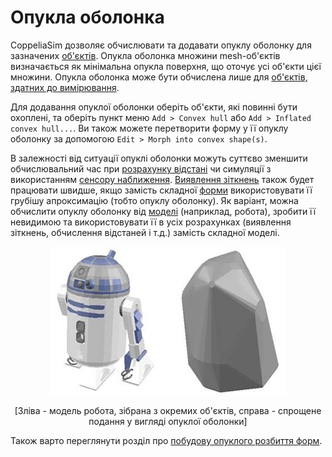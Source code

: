 # Опукла оболонка

CoppeliaSim дозволяє обчислювати та додавати опуклу оболонку для зазначених [об'єктів](<Scene objects.md>). Опукла оболонка множини mesh-об'єктів визначається як мінімальна опукла поверхня, що оточує усі об'єкти цієї множини. Опукла оболонка може бути обчислена лише для [об'єктів, здатних до вимірювання](<Measurable objects.md>).

Для додавання опуклої оболонки оберіть об'єкти, які повинні бути охоплені, та оберіть пункт меню `Add > Convex hull` або `Add > Inflated convex hull...`. Ви також можете перетворити форму у її опуклу оболонку за допомогою `Edit > Morph into convex shape(s)`.

В залежності від ситуації опуклі оболонки можуть суттєво зменшити обчислювальний час при [розрахунку відстані](https://www.coppeliarobotics.com/helpFiles/en/distanceCalculation.htm) чи симуляції з використанням [сенсору наближення](https://www.coppeliarobotics.com/helpFiles/en/proximitySensors.htm). [Виявлення зіткнень](https://www.coppeliarobotics.com/helpFiles/en/collisionDetection.htm) також будет працювати швидше, якщо замість складної [форми](https://www.coppeliarobotics.com/helpFiles/en/shapes.htm) використовувати її грубішу апроксимацію (тобто опуклу оболонку). Як варіант, можна обчислити опуклу оболонку від [моделі](<../../Scenes and models/Models.md>) (наприклад, робота), зробити її невидимою та використовувати її в усіх розрахунках (виявлення зіткнень, обчислення відстаней і т.д.) замість складної моделі.

<p align="center">
<img src="convexHull.jpg" />
</p>
<p align="center">[Зліва - модель робота, зібрана з окремих об'єктів, справа - спрощене подання у вигляді опуклої оболонки]</p>

Також варто переглянути розділ про [побудову опуклого розбиття форм](https://www.coppeliarobotics.com/helpFiles/en/convexDecomposition.htm).
